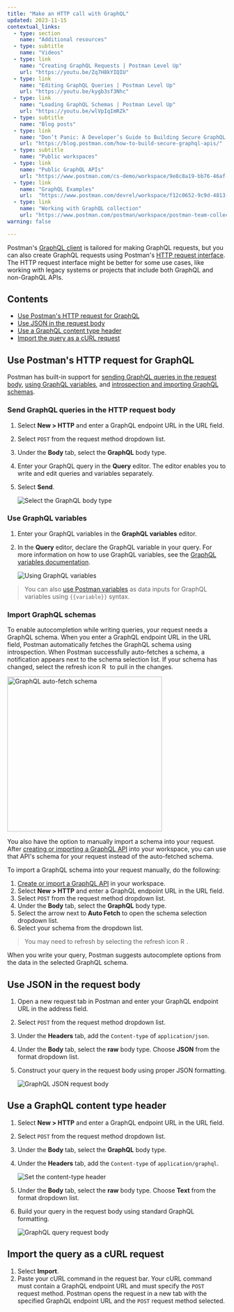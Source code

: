 ```yaml
---
title: "Make an HTTP call with GraphQL"
updated: 2023-11-15
contextual_links:
  - type: section
    name: "Additional resources"
  - type: subtitle
    name: "Videos"
  - type: link
    name: "Creating GraphQL Requests | Postman Level Up"
    url: "https://youtu.be/Zq7H8kYIQIU"
  - type: link
    name: "Editing GraphQL Queries | Postman Level Up"
    url: "https://youtu.be/kygb3sf3Nhc"
  - type: link
    name: "Loading GraphQL Schemas | Postman Level Up"
    url: "https://youtu.be/wlVpIqImRZk"
  - type: subtitle
    name: "Blog posts"
  - type: link
    name: "Don’t Panic: A Developer’s Guide to Building Secure GraphQL APIs"
    url: "https://blog.postman.com/how-to-build-secure-graphql-apis/"
  - type: subtitle
    name: "Public workspaces"
  - type: link
    name: "Public GraphQL APIs"
    url: "https://www.postman.com/cs-demo/workspace/9e8c8a19-bb76-46af-9e8d-5747bf8fcce5"
  - type: link
    name: "GraphQL Examples"
    url:  "https://www.postman.com/devrel/workspace/f12c0652-9c9d-4813-968b-c8ed0b3f0022"
  - type: link
    name: "Working with GraphQL collection"
    url: "https://www.postman.com/postman/workspace/postman-team-collections/collection/1559645-c0dd3eb3-5258-4ddd-a6e4-2780c5212e33?ctx=documentation"
warning: false

---
```


Postman's [GraphQL client](/docs/sending-requests/graphql/graphql-overview/) is tailored for making GraphQL requests, but you can also create GraphQL requests using Postman's [HTTP request interface](/docs/sending-requests/create-requests/request-basics/). The HTTP request interface might be better for some use cases, like working with legacy systems or projects that include both GraphQL and non-GraphQL APIs.

## Contents

* [Use Postman's HTTP request for GraphQL](#use-postmans-http-request-for-graphql)
* [Use JSON in the request body](#use-json-in-the-request-body)
* [Use a GraphQL content type header](#use-a-graphql-content-type-header)
* [Import the query as a cURL request](#import-the-query-as-a-curl-request)

## Use Postman's HTTP request for GraphQL

Postman has built-in support for [sending GraphQL queries in the request body](#send-graphql-queries-in-the-request-body), [using GraphQL variables](#use-graphql-variables), and [introspection and importing GraphQL schemas](#import-graphql-schemas).

### Send GraphQL queries in the HTTP request body

1. Select **New > HTTP** and enter a GraphQL endpoint URL in the URL field.
1. Select `POST` from the request method dropdown list.
1. Under the **Body** tab, select the **GraphQL** body type.
1. Enter your GraphQL query in the **Query** editor. The editor enables you to write and edit queries and variables separately.
1. Select **Send**.

    <img alt="Select the GraphQL body type" src="https://assets.postman.com/postman-docs/v10/graphql-http-query-v10-22-1.jpg" />

### Use GraphQL variables

1. Enter your GraphQL variables in the **GraphQL variables** editor.
1. In the **Query** editor, declare the GraphQL variable in your query. For more information on how to use GraphQL variables, see the [GraphQL variables documentation](https://graphql.org/learn/queries/#variables).

    ![Using GraphQL variables](https://assets.postman.com/postman-docs/v10/graphql-http-variables-v10-22.jpg)

> You can also [use Postman variables](/docs/sending-requests/variables/variables/) as data inputs for GraphQL variables using `{{variable}}` syntax.

### Import GraphQL schemas

To enable autocompletion while writing queries, your request needs a GraphQL schema. When you enter a GraphQL endpoint URL in the URL field, Postman automatically fetches the GraphQL schema using introspection. When Postman successfully auto-fetches a schema, a notification appears next to the schema selection list. If your schema has changed, select the refresh icon <img alt="Refresh icon" src="https://assets.postman.com/postman-docs/icon-refresh-v9-5.jpg#icon" width="14px"> to pull in the changes.

<img src="https://assets.postman.com/postman-docs/v10/graphql-autofetch-schema-v10-20.jpg" width="355px" alt="GraphQL auto-fetch schema"/>

You also have the option to manually import a schema into your request. After [creating or importing a GraphQL API](/docs/designing-and-developing-your-api/creating-an-api/) into your workspace, you can use that API's schema for your request instead of the auto-fetched schema.

To import a GraphQL schema into your request manually, do the following:

1. [Create or import a GraphQL API](/docs/designing-and-developing-your-api/creating-an-api/) in your workspace.
1. Select **New > HTTP** and enter a GraphQL endpoint URL in the URL field.
1. Select `POST` from the request method dropdown list.
1. Under the **Body** tab, select the **GraphQL** body type.
1. Select the arrow next to **Auto Fetch** to open the schema selection dropdown list.
1. Select your schema from the dropdown list.

  > You may need to refresh by selecting the refresh icon <img alt="Refresh icon" src="https://assets.postman.com/postman-docs/icon-refresh-v9-5.jpg#icon" width="14px">.

  When you write your query, Postman suggests autocomplete options from the data in the selected GraphQL schema.

## Use JSON in the request body

1. Open a new request tab in Postman and enter your GraphQL endpoint URL in the address field.
1. Select `POST` from the request method dropdown list.
1. Under the **Headers** tab, add the `Content-type` of `application/json`.
1. Under the **Body** tab, select the **raw** body type. Choose **JSON** from the format dropdown list.
1. Construct your query in the request body using proper JSON formatting.

    ![GraphQL JSON request body](https://assets.postman.com/postman-docs/v10/graphql-http-json-body-v10-22.jpg)

## Use a GraphQL content type header

1. Select **New > HTTP** and enter a GraphQL endpoint URL in the URL field.
1. Select `POST` from the request method dropdown list.
1. Under the **Body** tab, select the **GraphQL** body type.
1. Under the **Headers** tab, add the `Content-type` of `application/graphql`.

    ![Set the content-type header](https://assets.postman.com/postman-docs/v10/graphql-http-content-type-v10-20.jpg)

1. Under the **Body** tab, select the **raw** body type. Choose **Text** from the format dropdown list.
1. Build your query in the request body using standard GraphQL formatting.

    ![GraphQL query request body](https://assets.postman.com/postman-docs/v10/graphql-http-content-type-body-v10-22.jpg)

## Import the query as a cURL request

1. Select **Import**.
1. Paste your cURL command in the request bar. Your cURL command must contain a GraphQL endpoint URL and must specify the `POST` request method. Postman opens the request in a new tab with the specified GraphQL endpoint URL and the `POST` request method selected.
